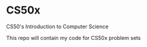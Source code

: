 # CS50x
CS50's Introduction to Computer Science

This repo will contain my code for CS50x problem sets
